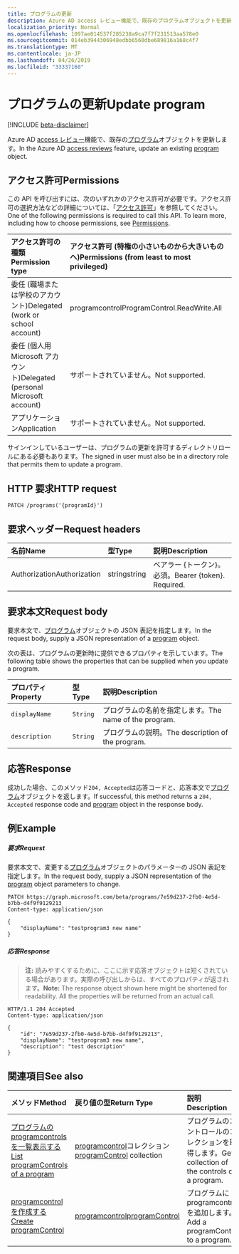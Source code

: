 ```yaml
---
title: プログラムの更新
description: Azure AD access レビュー機能で、既存のプログラムオブジェクトを更新します。
localization_priority: Normal
ms.openlocfilehash: 1097ae014537f285238a9ca7f7f231513aa578e0
ms.sourcegitcommit: 014eb3944306948edbb6560dbe689816a168c4f7
ms.translationtype: MT
ms.contentlocale: ja-JP
ms.lasthandoff: 04/26/2019
ms.locfileid: "33337160"
---
```

# <a name="update-program"></a><span data-ttu-id="c9e01-103">プログラムの更新</span><span class="sxs-lookup"><span data-stu-id="c9e01-103">Update program</span></span>

[!INCLUDE [beta-disclaimer](../../includes/beta-disclaimer.md)]

<span data-ttu-id="c9e01-104">Azure AD [access レビュー](../resources/accessreviews-root.md)機能で、既存の[プログラム](../resources/program.md)オブジェクトを更新します。</span><span class="sxs-lookup"><span data-stu-id="c9e01-104">In the Azure AD [access reviews](../resources/accessreviews-root.md) feature, update an existing [program](../resources/program.md) object.</span></span>
## <a name="permissions"></a><span data-ttu-id="c9e01-105">アクセス許可</span><span class="sxs-lookup"><span data-stu-id="c9e01-105">Permissions</span></span>
<span data-ttu-id="c9e01-p101">この API を呼び出すには、次のいずれかのアクセス許可が必要です。アクセス許可の選択方法などの詳細については、「[アクセス許可](/graph/permissions-reference)」を参照してください。</span><span class="sxs-lookup"><span data-stu-id="c9e01-p101">One of the following permissions is required to call this API. To learn more, including how to choose permissions, see [Permissions](/graph/permissions-reference).</span></span>

|<span data-ttu-id="c9e01-108">アクセス許可の種類</span><span class="sxs-lookup"><span data-stu-id="c9e01-108">Permission type</span></span>                        | <span data-ttu-id="c9e01-109">アクセス許可 (特権の小さいものから大きいものへ)</span><span class="sxs-lookup"><span data-stu-id="c9e01-109">Permissions (from least to most privileged)</span></span>              |
|:--------------------------------------|:---------------------------------------------------------|
|<span data-ttu-id="c9e01-110">委任 (職場または学校のアカウント)</span><span class="sxs-lookup"><span data-stu-id="c9e01-110">Delegated (work or school account)</span></span>     | <span data-ttu-id="c9e01-111">programcontrol</span><span class="sxs-lookup"><span data-stu-id="c9e01-111">ProgramControl.ReadWrite.All</span></span>   |
|<span data-ttu-id="c9e01-112">委任 (個人用 Microsoft アカウント)</span><span class="sxs-lookup"><span data-stu-id="c9e01-112">Delegated (personal Microsoft account)</span></span> | <span data-ttu-id="c9e01-113">サポートされていません。</span><span class="sxs-lookup"><span data-stu-id="c9e01-113">Not supported.</span></span> |
|<span data-ttu-id="c9e01-114">アプリケーション</span><span class="sxs-lookup"><span data-stu-id="c9e01-114">Application</span></span>                            | <span data-ttu-id="c9e01-115">サポートされていません。</span><span class="sxs-lookup"><span data-stu-id="c9e01-115">Not supported.</span></span> |

<span data-ttu-id="c9e01-116">サインインしているユーザーは、プログラムの更新を許可するディレクトリロールにある必要もあります。</span><span class="sxs-lookup"><span data-stu-id="c9e01-116">The signed in user must also be in a directory role that permits them to update a program.</span></span>

## <a name="http-request"></a><span data-ttu-id="c9e01-117">HTTP 要求</span><span class="sxs-lookup"><span data-stu-id="c9e01-117">HTTP request</span></span>
<!-- { "blockType": "ignored" } -->
```http
PATCH /programs('{programId}')
```
## <a name="request-headers"></a><span data-ttu-id="c9e01-118">要求ヘッダー</span><span class="sxs-lookup"><span data-stu-id="c9e01-118">Request headers</span></span>
| <span data-ttu-id="c9e01-119">名前</span><span class="sxs-lookup"><span data-stu-id="c9e01-119">Name</span></span>         | <span data-ttu-id="c9e01-120">型</span><span class="sxs-lookup"><span data-stu-id="c9e01-120">Type</span></span>        | <span data-ttu-id="c9e01-121">説明</span><span class="sxs-lookup"><span data-stu-id="c9e01-121">Description</span></span> |
|:-------------|:------------|:------------|
| <span data-ttu-id="c9e01-122">Authorization</span><span class="sxs-lookup"><span data-stu-id="c9e01-122">Authorization</span></span> | <span data-ttu-id="c9e01-123">string</span><span class="sxs-lookup"><span data-stu-id="c9e01-123">string</span></span> | <span data-ttu-id="c9e01-p102">ベアラー \{トークン\}。必須。</span><span class="sxs-lookup"><span data-stu-id="c9e01-p102">Bearer \{token\}. Required.</span></span> |

## <a name="request-body"></a><span data-ttu-id="c9e01-126">要求本文</span><span class="sxs-lookup"><span data-stu-id="c9e01-126">Request body</span></span>
<span data-ttu-id="c9e01-127">要求本文で、[プログラム](../resources/program.md)オブジェクトの JSON 表記を指定します。</span><span class="sxs-lookup"><span data-stu-id="c9e01-127">In the request body, supply a JSON representation of a [program](../resources/program.md) object.</span></span>

<span data-ttu-id="c9e01-128">次の表は、プログラムの更新時に提供できるプロパティを示しています。</span><span class="sxs-lookup"><span data-stu-id="c9e01-128">The following table shows the properties that can be supplied when you update a program.</span></span>

| <span data-ttu-id="c9e01-129">プロパティ</span><span class="sxs-lookup"><span data-stu-id="c9e01-129">Property</span></span>     | <span data-ttu-id="c9e01-130">型</span><span class="sxs-lookup"><span data-stu-id="c9e01-130">Type</span></span>        | <span data-ttu-id="c9e01-131">説明</span><span class="sxs-lookup"><span data-stu-id="c9e01-131">Description</span></span> |
|:-------------|:------------|:------------|
| `displayName`               |`String`                              |  <span data-ttu-id="c9e01-132">プログラムの名前を指定します。</span><span class="sxs-lookup"><span data-stu-id="c9e01-132">The name of the program.</span></span>                   |
| `description`               |`String`                              |  <span data-ttu-id="c9e01-133">プログラムの説明。</span><span class="sxs-lookup"><span data-stu-id="c9e01-133">The description of the program.</span></span>           |


## <a name="response"></a><span data-ttu-id="c9e01-134">応答</span><span class="sxs-lookup"><span data-stu-id="c9e01-134">Response</span></span>
<span data-ttu-id="c9e01-135">成功した場合、このメソッド`204, Accepted`は応答コードと、応答本文で[プログラム](../resources/program.md)オブジェクトを返します。</span><span class="sxs-lookup"><span data-stu-id="c9e01-135">If successful, this method returns a `204, Accepted` response code and [program](../resources/program.md) object in the response body.</span></span>

## <a name="example"></a><span data-ttu-id="c9e01-136">例</span><span class="sxs-lookup"><span data-stu-id="c9e01-136">Example</span></span>
##### <a name="request"></a><span data-ttu-id="c9e01-137">要求</span><span class="sxs-lookup"><span data-stu-id="c9e01-137">Request</span></span>
<span data-ttu-id="c9e01-138">要求本文で、変更する[プログラム](../resources/program.md)オブジェクトのパラメーターの JSON 表記を指定します。</span><span class="sxs-lookup"><span data-stu-id="c9e01-138">In the request body, supply a JSON representation of the [program](../resources/program.md) object parameters to change.</span></span>

<!-- {
  "blockType": "request",
  "name": "update_program"
}-->
```http
PATCH https://graph.microsoft.com/beta/programs/7e59d237-2fb0-4e5d-b7bb-d4f9f9129213
Content-type: application/json

{
    "displayName": "testprogram3 new name"
}
```

##### <a name="response"></a><span data-ttu-id="c9e01-139">応答</span><span class="sxs-lookup"><span data-stu-id="c9e01-139">Response</span></span>
><span data-ttu-id="c9e01-p103">**注:** 読みやすくするために、ここに示す応答オブジェクトは短くされている場合があります。実際の呼び出しからは、すべてのプロパティが返されます。</span><span class="sxs-lookup"><span data-stu-id="c9e01-p103">**Note:** The response object shown here might be shortened for readability. All the properties will be returned from an actual call.</span></span>
<!-- {
  "blockType": "response",
  "truncated": true,
  "@odata.type": "microsoft.graph.program"
} -->
```http
HTTP/1.1 204 Accepted
Content-type: application/json

{
    "id": "7e59d237-2fb0-4e5d-b7bb-d4f9f9129213",
    "displayName": "testprogram3 new name",
    "description": "test description"
}
```

## <a name="see-also"></a><span data-ttu-id="c9e01-142">関連項目</span><span class="sxs-lookup"><span data-stu-id="c9e01-142">See also</span></span>

| <span data-ttu-id="c9e01-143">メソッド</span><span class="sxs-lookup"><span data-stu-id="c9e01-143">Method</span></span>           | <span data-ttu-id="c9e01-144">戻り値の型</span><span class="sxs-lookup"><span data-stu-id="c9e01-144">Return Type</span></span>    |<span data-ttu-id="c9e01-145">説明</span><span class="sxs-lookup"><span data-stu-id="c9e01-145">Description</span></span>|
|:---------------|:--------|:----------|
|[<span data-ttu-id="c9e01-146">プログラムの programcontrols を一覧表示する</span><span class="sxs-lookup"><span data-stu-id="c9e01-146">List programControls of a program</span></span>](program-listcontrols.md) |     <span data-ttu-id="c9e01-147">[programcontrol](../resources/programcontrol.md)コレクション</span><span class="sxs-lookup"><span data-stu-id="c9e01-147">[programControl](../resources/programcontrol.md) collection</span></span>|    <span data-ttu-id="c9e01-148">プログラムのコントロールのコレクションを取得します。</span><span class="sxs-lookup"><span data-stu-id="c9e01-148">Get a collection of the controls of a program.</span></span>|
|[<span data-ttu-id="c9e01-149">programcontrol を作成する</span><span class="sxs-lookup"><span data-stu-id="c9e01-149">Create programControl</span></span>](programcontrol-create.md) |        [<span data-ttu-id="c9e01-150">programcontrol</span><span class="sxs-lookup"><span data-stu-id="c9e01-150">programControl</span></span>](../resources/programcontrol.md)    |   <span data-ttu-id="c9e01-151">プログラムに programcontrol を追加します。</span><span class="sxs-lookup"><span data-stu-id="c9e01-151">Add a programControl to a program.</span></span>|

<!--
{
  "type": "#page.annotation",
  "description": "Update program",
  "keywords": "",
  "section": "documentation",
  "tocPath": "",
  "suppressions": []
}
-->

